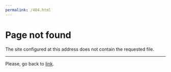 ```yaml
---
permalink: /404.html
---
```


# Page not found

The site configured at this address does not contain the requested file.

---
Please, go back to [link](https://ladaondris.github.io/).
